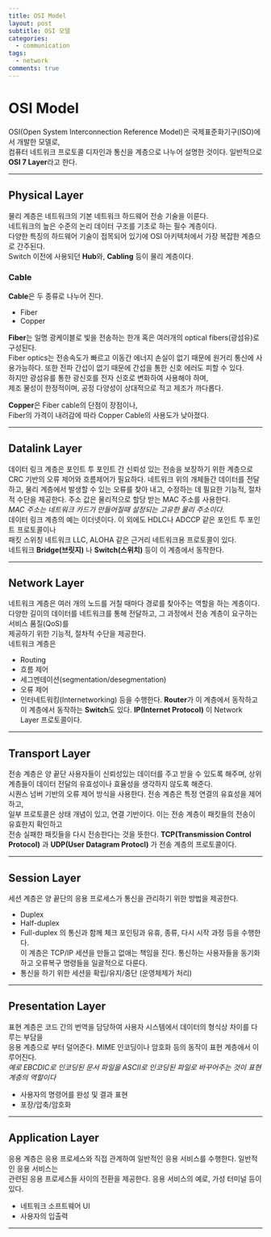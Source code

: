 ```yaml
---
title: OSI Model
layout: post
subtitle: OSI 모델
categories:
  - communication
tags:
  - network
comments: true
---
```


# OSI Model

OSI(Open System Interconnection Reference Model)은 국제표준화기구(ISO)에서 개발한 모델로,  
컴퓨터 네트워크 프로토콜 디자인과 통신을 계층으로 나누어 설명한 것이다. 일반적으로
**OSI 7 Layer**라고 한다.

---

## Physical Layer

물리 계층은 네트워크의 기본 네트워크 하드웨어 전송 기술을 이룬다.  
네트워크의 높은 수준의 논리 데이터 구조를 기초로 하는 필수 계층이다.  
다양한 특징의 하드웨어 기술이 접목되어 있기에 OSI 아키텍처에서 가장 복잡한 계층으로 간주된다.  
Switch 이전에 사용되던 **Hub**와, **Cabling** 등이 물리 계층이다.

### Cable

**Cable**은 두 종류로 나누어 진다.

- Fiber
- Copper

**Fiber**는 일명 광케이블로 빛을 전송하는 한개 혹은 여러개의 optical fibers(광섬유)로 구성된다.  
Fiber optics는 전송속도가 빠르고 이동간 에너지 손실이 없기 때문에 원거리 통신에 사용가능하다.
또한 전파 간섭이 없기 때문에 간섭을 통한 신호 에러도 피할 수 있다.  
하지만 광섬유를 통한 광신호를 전자 신호로 변화하여 사용해야 하며,  
제조 물성이 한정적이며, 공정 다양성이 상대적으로 적고 제조가 까다롭다.

**Copper**은 Fiber cable의 단점이 장점이나,  
Fiber의 가격이 내려감에 따라 Copper Cable의 사용도가 낮아졌다.

---

## Datalink Layer

데이터 링크 계층은 포인트 투 포인트 간 신뢰성 있는 전송을 보장하기 위한 계층으로 CRC 기반의 오류 제어와 흐름제어가 필요하다. 네트워크 위의 개체들간 데이터를 전달하고, 물리 계층에서 발생할 수 있는 오류를 찾아 내고, 수정하는 데 필요한 기능적, 절차적 수단을 제공한다. 주소 값은 물리적으로 할당 받는 MAC 주소를 사용한다.  
_MAC 주소는 네트워크 카드가 만들어질때 설정되는 고유한 물리 주소이다._  
데이터 링크 계층의 예는 이더넷이다. 이 외에도 HDLC나 ADCCP 같은 포인트 투 포인트 프로토콜이나  
패킷 스위칭 네트워크 LLC, ALOHA 같은 근거리 네트워크용 프로토콜이 있다.  
네트워크 **Bridge(브릿지)** 나 **Switch(스위치)** 등이 이 계층에서 동작한다.

---

## Network Layer

네트워크 계층은 여러 개의 노드를 거칠 때마다 경로를 찾아주는 역할을 하는 계층이다.
다양한 길이의 데이터를 네트워크를 통해 전달하고, 그 과정에서 전송 계층이 요구하는 서비스 품질(QoS)를  
제공하기 위한 기능적, 절차적 수단을 제공한다.  
네트워크 계층은

- Routing
- 흐름 제어
- 세그멘테이션(segmentation/desegmentation)
- 오류 제어
- 인터네트워킹(Internetworking)
  등을 수행한다.
  **Router**가 이 계층에서 동작하고 이 계층에서 동작하는 **Switch**도 있다.
  **IP(Internet Protocol)** 이 Network Layer 프로토콜이다.

---

## Transport Layer

전송 계층은 양 끝단 사용자들이 신뢰성있는 데이터를 주고 받을 수 있도록 해주며,
상위 계층들이 데이터 전달의 유효성이나 효율성을 생각하지 않도록 해준다.  
시퀀스 넘버 기반의 오류 제어 방식을 사용한다. 전송 계층은 특정 연결의 유효성을 제어하고,  
일부 프로토콜은 상태 개념이 있고, 연결 기반이다. 이는 전송 계층이 패킷들의 전송이 유효한지 확인하고  
전송 실패한 패킷들을 다시 전송한다는 것을 뜻한다.
**TCP(Transmission Control Protocol)** 과 **UDP(User Datagram Protocl)** 가 전송 계층의 프로토콜이다.

---

## Session Layer

세션 계층은 양 끝단의 응용 프로세스가 통신을 관리하기 위한 방법을 제공한다.

- Duplex
- Half-duplex
- Full-duplex
  의 통신과 함께 체크 포인팅과 유휴, 종류, 다시 시작 과정 등을 수행한다.  
  이 계층은 TCP/IP 세션을 만들고 없애는 책임을 진다.
  통신하는 사용자들을 동기화하고 오류복구 명령들을 일괄적으로 다룬다.
- 통신을 하기 위한 세션을 확립/유지/중단 (운영체제가 처리)

---

## Presentation Layer

표현 계층은 코드 간의 번역을 담당하여 사용자 시스템에서 데이터의 형식상 차이를 다루는 부담을  
응용 계층으로 부터 덜어준다. MIME 인코딩이나 암호화 등의 동작이 표현 계층에서 이루어진다.  
_예로 EBCDIC로 인코딩된 문서 파일을 ASCII로 인코딩된 파일로 바꾸어주는 것이 표현 계층의 역할이다_

- 사용자의 명령어를 완성 및 결과 표현
- 포장/압축/암호화

---

## Application Layer

응용 계층은 응용 프로세스와 직접 관계하여 일반적인 응용 서비스를 수행한다. 일반적인 응용 서비스는  
관련된 응용 프로세스들 사이의 전환을 제공한다. 응용 서비스의 예로, 가성 터미널 등이 있다.

- 네트워크 소프트웨어 UI
- 사용자의 입출력

---

